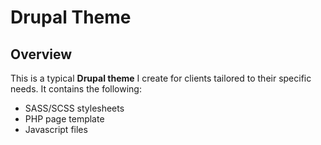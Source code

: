 # Drupal Theme

## Overview

This is a typical **Drupal theme** I create for clients tailored to their specific needs. It contains the following:

* SASS/SCSS stylesheets
* PHP page template
* Javascript files